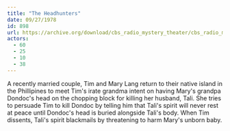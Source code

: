 ```yaml
---
title: "The Headhunters"
date: 09/27/1978
id: 898
url: https://archive.org/download/cbs_radio_mystery_theater/cbs_radio_mystery_theater-0851-0900.zip/cbs_radio_mystery_theater-0851-0900%2Fcbsrmt_0898_the_headhunters.mp3
actors:
  - 60
  - 25
  - 10
  - 38
---
```

A recently married couple, Tim and Mary Lang return to their native island in the Phillipines to meet Tim's irate grandma intent on having Mary's grandpa Dondoc's head on the chopping block for killing her husband, Tali. She tries to persuade Tim to kill Dondoc by telling him that Tali's spirit will never rest at peace until Dondoc's head is buried alongside Tali's body. When Tim dissents, Tali's spirit blackmails by threatening to harm Mary's unborn baby.